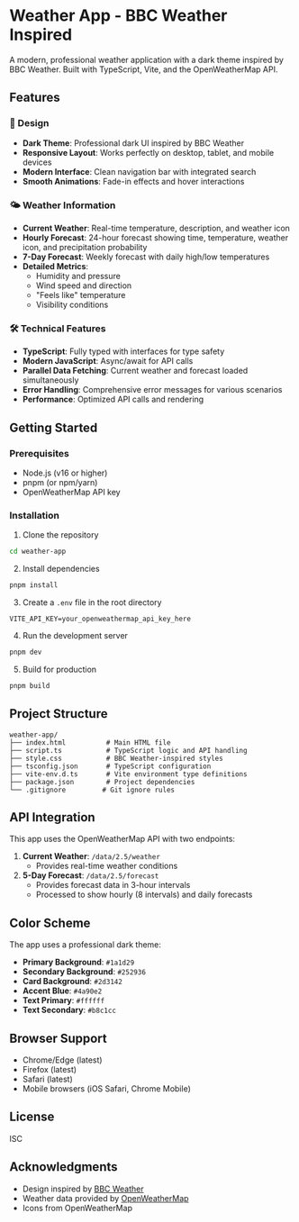# Weather App - BBC Weather Inspired

A modern, professional weather application with a dark theme inspired by BBC Weather. Built with TypeScript, Vite, and the OpenWeatherMap API.

## Features

### 🎨 Design

- **Dark Theme**: Professional dark UI inspired by BBC Weather
- **Responsive Layout**: Works perfectly on desktop, tablet, and mobile devices
- **Modern Interface**: Clean navigation bar with integrated search
- **Smooth Animations**: Fade-in effects and hover interactions

### 🌤️ Weather Information

- **Current Weather**: Real-time temperature, description, and weather icon
- **Hourly Forecast**: 24-hour forecast showing time, temperature, weather icon, and precipitation probability
- **7-Day Forecast**: Weekly forecast with daily high/low temperatures
- **Detailed Metrics**:
  - Humidity and pressure
  - Wind speed and direction
  - "Feels like" temperature
  - Visibility conditions

### 🛠️ Technical Features

- **TypeScript**: Fully typed with interfaces for type safety
- **Modern JavaScript**: Async/await for API calls
- **Parallel Data Fetching**: Current weather and forecast loaded simultaneously
- **Error Handling**: Comprehensive error messages for various scenarios
- **Performance**: Optimized API calls and rendering

## Getting Started

### Prerequisites

- Node.js (v16 or higher)
- pnpm (or npm/yarn)
- OpenWeatherMap API key

### Installation

1. Clone the repository

```bash
cd weather-app
```

2. Install dependencies

```bash
pnpm install
```

3. Create a `.env` file in the root directory

```env
VITE_API_KEY=your_openweathermap_api_key_here
```

4. Run the development server

```bash
pnpm dev
```

5. Build for production

```bash
pnpm build
```

## Project Structure

```
weather-app/
├── index.html          # Main HTML file
├── script.ts           # TypeScript logic and API handling
├── style.css           # BBC Weather-inspired styles
├── tsconfig.json       # TypeScript configuration
├── vite-env.d.ts       # Vite environment type definitions
├── package.json        # Project dependencies
└── .gitignore         # Git ignore rules
```

## API Integration

This app uses the OpenWeatherMap API with two endpoints:

1. **Current Weather**: `/data/2.5/weather`
   - Provides real-time weather conditions
2. **5-Day Forecast**: `/data/2.5/forecast`
   - Provides forecast data in 3-hour intervals
   - Processed to show hourly (8 intervals) and daily forecasts

## Color Scheme

The app uses a professional dark theme:

- **Primary Background**: `#1a1d29`
- **Secondary Background**: `#252936`
- **Card Background**: `#2d3142`
- **Accent Blue**: `#4a90e2`
- **Text Primary**: `#ffffff`
- **Text Secondary**: `#b8c1cc`

## Browser Support

- Chrome/Edge (latest)
- Firefox (latest)
- Safari (latest)
- Mobile browsers (iOS Safari, Chrome Mobile)

## License

ISC

## Acknowledgments

- Design inspired by [BBC Weather](https://www.bbc.com/weather)
- Weather data provided by [OpenWeatherMap](https://openweathermap.org/)
- Icons from OpenWeatherMap
